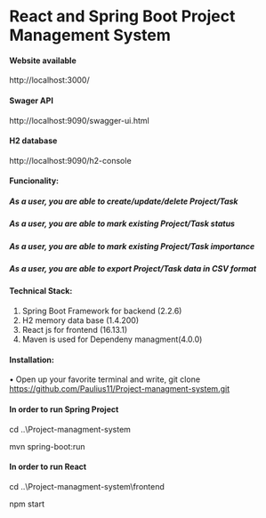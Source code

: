 # React and Spring Boot Project Management System

#### Website available
http://localhost:3000/

#### Swager API
http://localhost:9090/swagger-ui.html

####  H2 database
http://localhost:9090/h2-console

#### Funcionality: 
##### As a user, you are able to create/update/delete Project/Task
##### As a user, you are able to mark existing Project/Task status
##### As a user, you are able to mark existing Project/Task importance
##### As a user, you are able to export Project/Task data in CSV format

#### Technical Stack:
1.	Spring Boot Framework for backend (2.2.6)
2.	H2 memory data base (1.4.200)
3.	React js for frontend (16.13.1)
4.	Maven is used for Dependeny managment(4.0.0)
#### Installation:
•	Open up your favorite terminal and write, git clone https://github.com/Paulius11/Project-managment-system.git

#### In order to run Spring Project
cd ..\Project-managment-system

mvn spring-boot:run

#### In order to run React
cd ..\Project-managment-system\frontend

npm start

